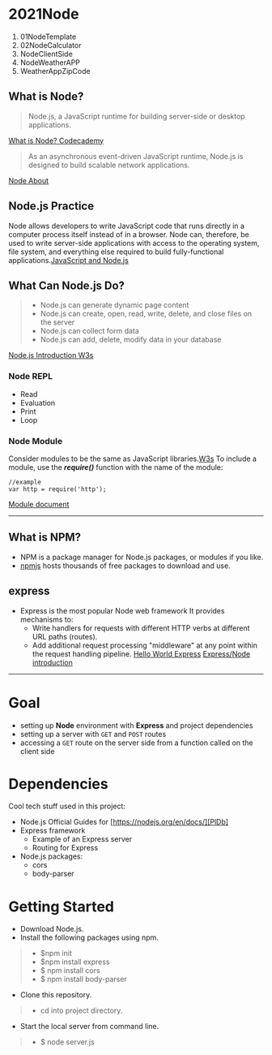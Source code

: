 # 2021Node
1. 01NodeTemplate
2. 02NodeCalculator
3. NodeClientSide
4. NodeWeatherAPP
5. WeatherAppZipCode

## What is Node?
> Node.js, a JavaScript runtime for building server-side or desktop applications.

[What is Node? Codecademy](https://www.codecademy.com/article/what-is-node)
> As an asynchronous event-driven JavaScript runtime, Node.js is designed to build scalable network applications. 

[Node About](https://nodejs.org/en/about/)
## Node.js Practice 
Node allows developers to write JavaScript code that runs directly in a computer process itself instead of in a browser. Node can, therefore, be used to write server-side applications with access to the operating system, file system, and everything else required to build fully-functional applications.[JavaScript and Node.js](https://www.codecademy.com/article/what-is-node)

## What Can Node.js Do? 
>   - Node.js can generate dynamic page content
>    - Node.js can create, open, read, write, delete, and close files on the server
>    - Node.js can collect form data
>    - Node.js can add, delete, modify data in your database

[Node.js Introduction W3s](https://www.w3schools.com/nodejs/nodejs_intro.asp)
### Node REPL
- Read
- Evaluation
- Print
- Loop

### Node Module 
Consider modules to be the same as JavaScript libraries.[W3s](https://www.w3schools.com/nodejs/nodejs_modules.asp)
To include a module, use the ***require()*** function with the name of the module:
```jacascript
//example
var http = require('http');
```
[Module document](https://nodejs.org/docs/latest-v14.x/api/modules.html)

---
## What is NPM?
- NPM is a package manager for Node.js packages, or modules if you like.
- [npmjs](www.npmjs.com) hosts thousands of free packages to download and use.

## express
- Express is the most popular Node web framework It provides mechanisms to:
   - Write handlers for requests with different HTTP verbs at different URL paths (routes).
   - Add additional request processing "middleware" at any point within the request handling pipeline.
[Hello World Express](https://expressjs.com/en/starter/hello-world.html)
[Express/Node introduction](https://developer.mozilla.org/en-US/docs/Learn/Server-side/Express_Nodejs/Introduction)
---
# Goal
- setting up **Node** environment with **Express** and project dependencies
- setting up a server with `GET` and `POST` routes
- accessing a `GET` route on the server side from a function called on the client side

# Dependencies
Cool tech stuff used in this project:

- Node.js
    Official Guides for  [https://nodejs.org/en/docs/][PlDb]
- Express framework
    - Example of an Express server
    - Routing for Express
- Node.js packages:
    - cors
    - body-parser

# Getting Started

- Download Node.js.
- Install the following packages using npm.
>- $npm init
>- $npm install express
>- $ npm install cors
>- $ npm install body-parser



- Clone this repository.
>- cd into project directory.
- Start the local server from command line.

>- $ node server.js